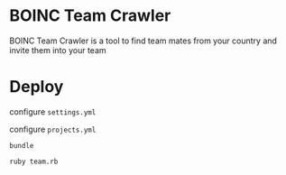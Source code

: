 BOINC Team Crawler
==================

BOINC Team Crawler is a tool to find team mates from your country and invite them into your team

Deploy
======

configure `settings.yml`

configure `projects.yml`

`bundle`

`ruby team.rb`
